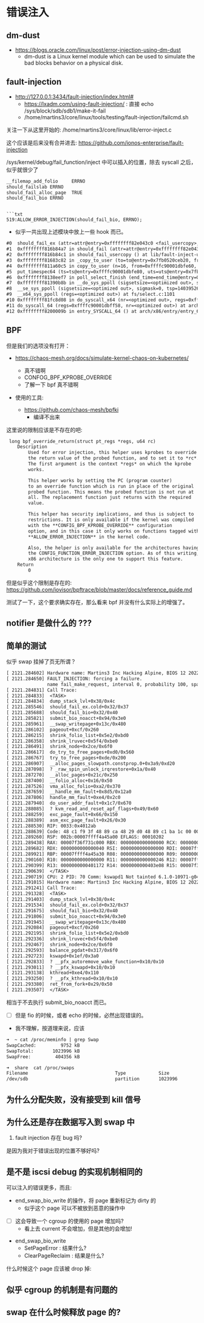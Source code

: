 # 错误注入

## dm-dust
- https://blogs.oracle.com/linux/post/error-injection-using-dm-dust
  - dm-dust is a Linux kernel module which can be used to simulate the bad  blocks behavior on a physical disk.

## fault-injection
- http://127.0.0.1:3434/fault-injection/index.html#
  - https://lxadm.com/using-fault-injection/ : 直接 echo /sys/block/sdb/sdb1/make-it-fail
  - /home/martins3/core/linux/tools/testing/fault-injection/failcmd.sh

关注一下从这里开始的:
/home/martins3/core/linux/lib/error-inject.c

这个应该是后来没有合并进去:
https://github.com/ionos-enterprise/fault-injection

/sys/kernel/debug/fail_function/inject 中可以插入的位置，除去 syscall 之后，似乎就很少了
```txt
__filemap_add_folio     ERRNO
should_failslab ERRNO
should_fail_alloc_page  TRUE
should_fail_bio ERRNO
```

```plain

```txt
519:ALLOW_ERROR_INJECTION(should_fail_bio, ERRNO);
```


- 似乎一共出现上述模块中放上一些 hook 而已。
```txt
#0  should_fail_ex (attr=attr@entry=0xffffffff82e043c0 <fail_usercopy>, size=size@entry=1, flags=flags@entry=0) at ./arch/x86/include/asm/preempt.h:27
#1  0xffffffff816b84a7 in should_fail (attr=attr@entry=0xffffffff82e043c0 <fail_usercopy>, size=size@entry=1) at lib/fault-inject.c:157
#2  0xffffffff816b84c1 in should_fail_usercopy () at lib/fault-inject-usercopy.c:37
#3  0xffffffff81683c82 in _copy_to_user (to=to@entry=0x7fb0520ceb20, from=from@entry=0xffffc90001dbfe60, n=n@entry=16) at lib/usercopy.c:30
#4  0xffffffff811a60c5 in copy_to_user (n=16, from=0xffffc90001dbfe60, to=0x7fb0520ceb20) at ./include/linux/uaccess.h:169
#5  put_timespec64 (ts=ts@entry=0xffffc90001dbfe80, uts=uts@entry=0x7fb0520ceb20) at kernel/time/time.c:812
#6  0xffffffff8138eef7 in poll_select_finish (end_time=end_time@entry=0xffffc90001dbfef0, p=p@entry=0x7fb0520ceb20, pt_type=pt_type@entry=PT_TIMESPEC, ret=0) at fs/select.c:346
#7  0xffffffff81390b8b in __do_sys_ppoll (sigsetsize=<optimized out>, sigmask=0x0 <fixed_percpu_data>, tsp=0x7fb0520ceb20, nfds=1, ufds=0x7fb0520ceba0) at fs/select.c:1122
#8  __se_sys_ppoll (sigsetsize=<optimized out>, sigmask=0, tsp=140395267549984, nfds=1, ufds=140395267550112) at fs/select.c:1101
#9  __x64_sys_ppoll (regs=<optimized out>) at fs/select.c:1101
#10 0xffffffff81fc8d08 in do_syscall_x64 (nr=<optimized out>, regs=0xffffc90001dbff58) at arch/x86/entry/common.c:50
#11 do_syscall_64 (regs=0xffffc90001dbff58, nr=<optimized out>) at arch/x86/entry/common.c:80
#12 0xffffffff8200009b in entry_SYSCALL_64 () at arch/x86/entry/entry_64.S:120
```

## BPF
但是我们的选项没有打开：

- https://chaos-mesh.org/docs/simulate-kernel-chaos-on-kubernetes/
  - 真不错啊
  - CONFOG_BPF_KPROBE_OVERRIDE
  - 了解一下 bpf 真不错啊

- 使用的工具:
  - https://github.com/chaos-mesh/bpfki
    - 编译不出来

这里说的限制应该是不存在的吧:
```txt
 long bpf_override_return(struct pt_regs *regs, u64 rc)
 	Description
 		Used for error injection, this helper uses kprobes to override
 		the return value of the probed function, and to set it to *rc*.
 		The first argument is the context *regs* on which the kprobe
 		works.

 		This helper works by setting the PC (program counter)
 		to an override function which is run in place of the original
 		probed function. This means the probed function is not run at
 		all. The replacement function just returns with the required
 		value.

 		This helper has security implications, and thus is subject to
 		restrictions. It is only available if the kernel was compiled
 		with the **CONFIG_BPF_KPROBE_OVERRIDE** configuration
 		option, and in this case it only works on functions tagged with
 		**ALLOW_ERROR_INJECTION** in the kernel code.

 		Also, the helper is only available for the architectures having
 		the CONFIG_FUNCTION_ERROR_INJECTION option. As of this writing,
 		x86 architecture is the only one to support this feature.
 	Return
 		0
```
但是似乎这个限制是存在的:
https://github.com/iovisor/bpftrace/blob/master/docs/reference_guide.md

测试了一下，这个要求确实存在，那么看来 bpf 并没有什么实际上的增强了。

## notifier 是做什么的 ???

## 简单的测试
似乎 swap 挂掉了页无所谓？
```diff
[ 2121.284602] Hardware name: Martins3 Inc Hacking Alpine, BIOS 12 2022-2-2
[ 2121.284650] FAULT_INJECTION: forcing a failure.
               name fail_make_request, interval 0, probability 100, space 0, times -1
[ 2121.284831] Call Trace:
[ 2121.284833]  <TASK>
[ 2121.284834]  dump_stack_lvl+0x38/0x4c
[ 2121.285546]  should_fail_ex.cold+0x32/0x37
[ 2121.285688]  should_fail_bio+0x32/0x40
[ 2121.285821]  submit_bio_noacct+0x94/0x3e0
[ 2121.285961]  __swap_writepage+0x13c/0x480
[ 2121.286102]  pageout+0xcf/0x260
[ 2121.286215]  shrink_folio_list+0x5e2/0xbd0
[ 2121.286358]  shrink_lruvec+0x5f4/0xbe0
[ 2121.286491]  shrink_node+0x2ce/0x6f0
[ 2121.286617]  do_try_to_free_pages+0xd0/0x560
[ 2121.286767]  try_to_free_pages+0xde/0x200
[ 2121.286907]  __alloc_pages_slowpath.constprop.0+0x3a9/0xd20
[ 2121.287098]  ? _raw_spin_unlock_irqrestore+0x1a/0x40
[ 2121.287270]  __alloc_pages+0x21c/0x250
[ 2121.287400]  __folio_alloc+0x16/0x50
[ 2121.287526]  vma_alloc_folio+0xa2/0x370
[ 2121.287659]  __handle_mm_fault+0x8d5/0x12a0
[ 2121.287806]  handle_mm_fault+0xe4/0x2c0
[ 2121.287940]  do_user_addr_fault+0x1c7/0x670
[ 2121.288085]  ? kvm_read_and_reset_apf_flags+0x49/0x60
[ 2121.288259]  exc_page_fault+0x66/0x150
[ 2121.288389]  asm_exc_page_fault+0x26/0x30
[ 2121.288530] RIP: 0033:0x4012ab
[ 2121.288639] Code: 48 c1 f9 3f 48 89 ca 48 29 d0 48 89 c1 ba 1c 00 00 00 be 3f 20 40 00 bf 29 20 40 00 b8 00 00 00 00 e8 a9 fd ff ff 48 8b 45 e0 <c6> 00 78 48 83 45 f8 01 48 8b 45 f8 48 3b 45 f0 0f 8c 4e ff ff ff
[ 2121.289260] RSP: 002b:00007ffff4a45a00 EFLAGS: 00010202
[ 2121.289438] RAX: 00007f36f731c000 RBX: 0000000000000000 RCX: 0000000000000040
[ 2121.289682] RDX: 0000000000000040 RSI: 0000000000000000 RDI: 00007ffff4a454a0
[ 2121.289921] RBP: 00007ffff4a45a30 R08: 0000000000000000 R09: 0000000000000293
[ 2121.290160] R10: 0000000000000000 R11: 0000000000000246 R12: 00007ffff4a45b48
[ 2121.290399] R13: 0000000000401172 R14: 0000000000403e08 R15: 00007f371b725000
[ 2121.290639]  </TASK>
[ 2121.290719] CPU: 2 PID: 70 Comm: kswapd1 Not tainted 6.1.0-10971-g041fae9c105a-dirty #38
[ 2121.291015] Hardware name: Martins3 Inc Hacking Alpine, BIOS 12 2022-2-2
[ 2121.291241] Call Trace:
[ 2121.291328]  <TASK>
[ 2121.291403]  dump_stack_lvl+0x38/0x4c
[ 2121.291534]  should_fail_ex.cold+0x32/0x37
[ 2121.291675]  should_fail_bio+0x32/0x40
[ 2121.291806]  submit_bio_noacct+0x94/0x3e0
[ 2121.291945]  __swap_writepage+0x13c/0x480
[ 2121.292084]  pageout+0xcf/0x260
[ 2121.292195]  shrink_folio_list+0x5e2/0xbd0
[ 2121.292336]  shrink_lruvec+0x5f4/0xbe0
[ 2121.292467]  shrink_node+0x2ce/0x6f0
[ 2121.292593]  balance_pgdat+0x317/0x6f0
[ 2121.292723]  kswapd+0x1ef/0x3a0
[ 2121.292833]  ? __pfx_autoremove_wake_function+0x10/0x10
[ 2121.293011]  ? __pfx_kswapd+0x10/0x10
[ 2121.293138]  kthread+0xe4/0x110
[ 2121.293250]  ? __pfx_kthread+0x10/0x10
[ 2121.293380]  ret_from_fork+0x29/0x50
[ 2121.293507]  </TASK>
```

相当于不去执行 submit_bio_noacct 而已。

- [ ] 但是 fio 的时候，或者 echo 的时候，必然出现错误的。


- 我不理解，按道理来说，应该
```txt
➜  ~ cat /proc/meminfo | grep Swap
SwapCached:         9752 kB
SwapTotal:       1023996 kB
SwapFree:         404356 kB
```

```txt
➜  share  cat /proc/swaps
Filename                                Type            Size            Used            Priority
/dev/sdb                                partition       1023996         271860          -2
```

## 为什么分配失败，没有接受到 kill 信号

## 为什么还是存在数据写入到 swap 中
1. fault injection 存在 bug 吗?

是因为我对于错误出现的位置不够好吗?

## 是不是 iscsi debug 的实现机制相同的

可以注入的错误更多，而且:
- end_swap_bio_write 的操作，将 page 重新标记为 dirty 的
  - 似乎这个 page 可以不被放到恶意的操作中

- [ ] 这会导致一个 cgroup 的使用的 page 增加吗?
  - 看上去 current 不会增加，但是其他的会增加!

- end_swap_bio_write
  - SetPageError : 结果什么?
  - ClearPageReclaim : 结果是什么?

什么时候这个 page 应该被 drop 掉:

## 似乎 cgroup 的机制是有问题的

## swap 在什么时候释放 page 的?
